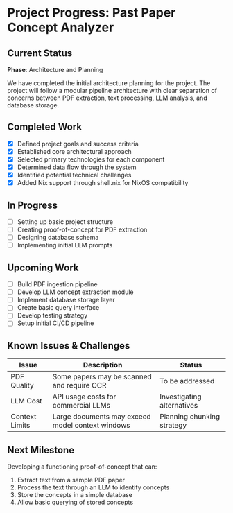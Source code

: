 # Project Progress: Past Paper Concept Analyzer

## Current Status

**Phase**: Architecture and Planning

We have completed the initial architecture planning for the project. The project will follow a modular pipeline architecture with clear separation of concerns between PDF extraction, text processing, LLM analysis, and database storage.

## Completed Work

- [x] Defined project goals and success criteria
- [x] Established core architectural approach
- [x] Selected primary technologies for each component
- [x] Determined data flow through the system
- [x] Identified potential technical challenges
- [x] Added Nix support through shell.nix for NixOS compatibility

## In Progress

- [ ] Setting up basic project structure
- [ ] Creating proof-of-concept for PDF extraction
- [ ] Designing database schema
- [ ] Implementing initial LLM prompts

## Upcoming Work

- [ ] Build PDF ingestion pipeline
- [ ] Develop LLM concept extraction module
- [ ] Implement database storage layer
- [ ] Create basic query interface
- [ ] Develop testing strategy
- [ ] Setup initial CI/CD pipeline

## Known Issues & Challenges

| Issue | Description | Status |
|-------|-------------|--------|
| PDF Quality | Some papers may be scanned and require OCR | To be addressed |
| LLM Cost | API usage costs for commercial LLMs | Investigating alternatives |
| Context Limits | Large documents may exceed model context windows | Planning chunking strategy |

## Next Milestone

Developing a functioning proof-of-concept that can:
1. Extract text from a sample PDF paper
2. Process the text through an LLM to identify concepts
3. Store the concepts in a simple database
4. Allow basic querying of stored concepts
